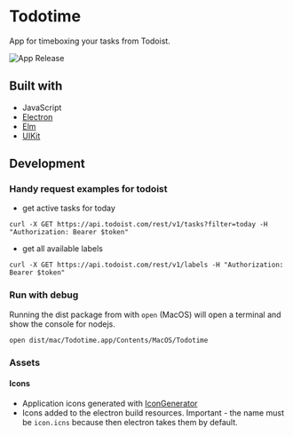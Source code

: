 # Todotime

App for timeboxing your tasks from Todoist.

![App Release](https://github.com/makeros/todotime/workflows/App%20Release/badge.svg)

## Built with

- JavaScript
- [Electron](https://www.electronjs.org/)
- [Elm](https://elm-lang.org/)
- [UIKit](https://getuikit.com/)

## Development

### Handy request examples for todoist

- get active tasks for today
```
curl -X GET https://api.todoist.com/rest/v1/tasks?filter=today -H "Authorization: Bearer $token"
```

- get all available labels
```
curl -X GET https://api.todoist.com/rest/v1/labels -H "Authorization: Bearer $token"
```

### Run with debug
Running the dist package from with `open` (MacOS) will open a terminal and show the console for nodejs.
```
open dist/mac/Todotime.app/Contents/MacOS/Todotime
```

### Assets

#### Icons

 - Application icons generated with [IconGenerator](https://github.com/onmyway133/IconGenerator)
 - Icons added to the electron build resources. Important - the name must be `icon.icns` because then electron takes them by default.
